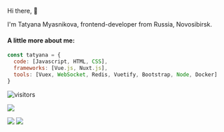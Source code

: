 <p> Hi there,  👋</p>

<p>I'm Tatyana Myasnikova, frontend-developer from Russia, Novosibirsk.</p>

#### A little more about me:
```javascript
const tatyana = {
  code: [Javascript, HTML, CSS],
  frameworks: [Vue.js, Nuxt.js],
  tools: [Vuex, WebSocket, Redis, Vuetify, Bootstrap, Node, Docker]
}
```

 ![visitors](https://visitor-badge.glitch.me/badge?page_id=tatyanabak&left_color=green&right_color=red)
 
 ![](http://github-profile-summary-cards.vercel.app/api/cards/profile-details?username=tatyanabak&theme=gruvbox)
 
<div>
	<img src="http://github-profile-summary-cards.vercel.app/api/cards/repos-per-language?username=tatyanabak&theme=gruvbox"/>
	<img src="http://github-profile-summary-cards.vercel.app/api/cards/stats?username=tatyanabak&theme=gruvbox"/>
</div>
